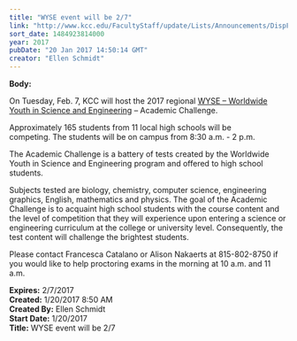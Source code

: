 ```yaml
---
title: "WYSE event will be 2/7"
link: "http://www.kcc.edu/FacultyStaff/update/Lists/Announcements/DispForm.aspx?ID=2370"
sort_date: 1484923814000
year: 2017
pubDate: "20 Jan 2017 14:50:14 GMT"
creator: "Ellen Schmidt"
---
```


<div><b>Body:</b> <div class="ExternalClass57DD5C64253047B0900B96F1612AC58C"><p>On Tuesday, Feb. 7, KCC will host the 2017 regional <a href="https://wyse.engineering.illinois.edu/">WYSE – Worldwide Youth in Science and Engineering</a> – Academic Challenge.</p>
<p>Approximately 165 students from 11 local high schools will be competing. The students will be on campus from 8:30 a.m. - 2 p.m.</p>
<p>The Academic Challenge is a battery of tests created by the Worldwide Youth in Science and Engineering program and offered to high school <br />students.</p>
<p>Subjects tested are biology, chemistry, computer science, engineering graphics, English, mathematics and physics. The goal of the Academic Challenge is to acquaint high school students with the course content and the level of competition that they will experience upon entering a science or engineering curriculum at the college or university level. Consequently, the test content will challenge the brightest students.</p>
<p>Please contact Francesca Catalano or Alison Nakaerts at 815-802-8750 if you would like to help proctoring exams in the morning at 10 a.m. and 11 a.m.</p></div></div>
<div><b>Expires:</b> 2/7/2017</div>
<div><b>Created:</b> 1/20/2017 8:50 AM</div>
<div><b>Created By:</b> Ellen Schmidt</div>
<div><b>Start Date:</b> 1/20/2017</div>
<div><b>Title:</b> WYSE event will be 2/7</div>

